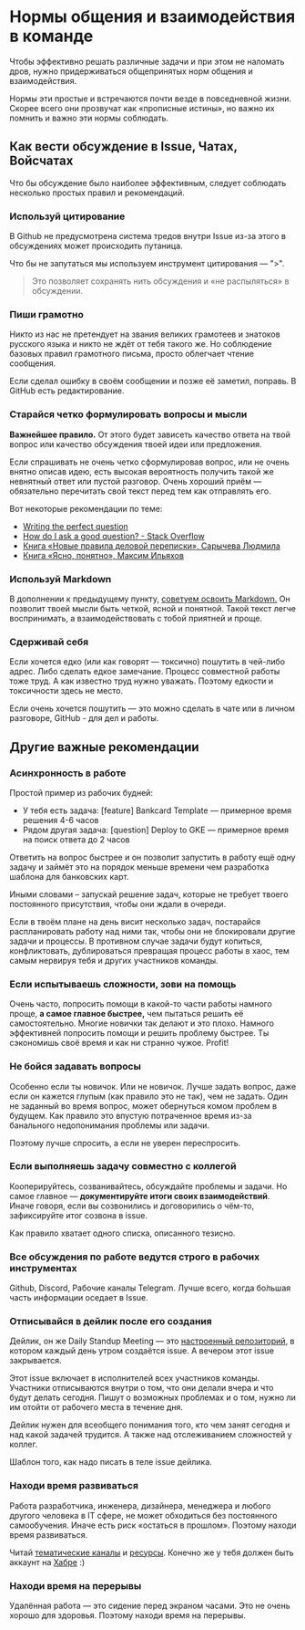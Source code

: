 # Нормы общения и взаимодействия в команде

Чтобы эффективно решать различные задачи и при этом не наломать дров, нужно придерживаться общепринятых норм общения и взаимодействия.

Нормы эти простые и встречаются почти везде в повседневной жизни. Скорее всего они прозвучат как «прописные истины», но важно их помнить и важно эти нормы соблюдать.

## Как вести обсуждение в Issue, Чатах, Войсчатах

Что бы обсуждение было наиболее эффективным, следует соблюдать несколько простых правил и рекомендаций.

### Используй цитирование

В Github не предусмотрена система тредов внутри Issue из-за этого в обсуждениях может происходить путаница.

Что бы не запутаться мы используем инструмент цитирования — ">".

>Это позволяет сохранять нить обсуждения и «не распыляться» в обсуждении.

### Пиши грамотно

Никто из нас не претендует на звания великих грамотеев и знатоков русского языка и никто не ждёт от тебя такого же. Но соблюдение базовых правил грамотного письма, просто облегчает чтение сообщения.

Если сделал ошибку в своём сообщении и позже её заметил, поправь. В GitHub есть редактирование.

### Старайся четко формулировать вопросы и мысли

**Важнейшее правило.** От этого будет зависеть качество ответа на твой вопрос или качество обсуждения твоей идеи или предложения.

Если спрашивать не очень четко сформулировав вопрос, или не очень внятно описав идею, есть высокая вероятность получить такой же невнятный ответ или пустой разговор. Очень хороший приём — обязательно перечитать свой текст перед тем как отправлять его.

Вот некоторые рекомендации по теме:

- [Writing the perfect question](http://codeblog.jonskeet.uk/2010/08/29/writing-the-perfect-question/)
- [How do I ask a good question? - Stack Overflow](https://stackoverflow.com/help/how-to-ask)
- [Книга «Новые правила деловой переписки», Сарычева Людмила](https://www.ozon.ru/product/novye-pravila-delovoy-perepiski-sarycheva-lyudmila-ilyahov-maksim-241172230/?sh=nrepPSs64Q)
- [Книга «Ясно, понятно», Максим Ильяхов](https://www.ozon.ru/product/yasno-ponyatno-kak-donosit-mysli-i-ubezhdat-lyudey-s-pomoshchyu-slov-bestseller-biznes-literatura-250462936/?advert=DzYMyS35ytWSkaxLBWhxUlzqiVkz87tRuGHTmDjvXXoXEhol4D63rj79Zo0qDgCHNeTer4TpQytiRRiTpXw2C-lTbokAm7dyhdOy_xVBs_MG_RblmJZpybRpJMym_gJ2uLqx7MmDYkfi3-gxte2vQkC5sjwGgmw1uNaIqhbo9-9xdeMkMtTuWlOw6tG5UsJZiXES7XzbiZdA1d2JFAzGYfpyu7JSU0Qyc2BvZ_gFgurDqZd-7y5tH9hXQhaS1j9qXIeAi60cMykbIpOHJzXpXs6gg0ac0MrWgBq8TorCTSC7JSoZBz11BNbRuU0Oy1dWIshZPGo9IO6-k6kpArvo0Rz03qKVCGzAY-xLorrCahllO8jgjsGplMoLLtN7bnqmZoAD-U_I2yp1iZQwTbIvVVX8mMq2ePi4iPsxLInG1qtswI9noRAwIfrhl5IQtKgqsmrcXhIoEomkkFHFQ_Tiu5LmvA6H0SdjWm9kREfauQfFjaeY40UTEb_Q7FwZbHpD35tXG2IxwfVvi9Bxs7_IhcYLY28S2AaK2VZFEt76hnp7GzxxepoTzhmc2z2iserK1kfsPjwZC848rTnDp8iDkg&keywords=%D1%8F%D1%81%D0%BD%D0%BE+%D0%BF%D0%BE%D0%BD%D1%8F%D1%82%D0%BD%D0%BE&sh=nrepPXI_7g)

### Используй Markdown

В дополнении к предыдущему пункту, [советуем освоить Markdown.](https://guides.github.com/features/mastering-markdown/) Он позволит твоей мысли быть четкой, ясной и понятной. Такой текст легче воспринимать, а взаимодействовать с тобой приятней и проще.

### Сдерживай себя

Если хочется едко (или как говорят — токсично) пошутить в чей-либо адрес. Либо сделать едкое замечание. Процесс совместной работы тоже труд. А как известно труд нужно уважать. Поэтому едкости и токсичности здесь не место.

Если очень хочется пошутить — это можно сделать в чате или в личном разговоре, GitHub - для дел и работы.

## Другие важные рекомендации

### Асинхронность в работе

Простой пример из рабочих будней:

- У тебя есть задача: [feature] Bankcard Template — примерное время решения 4-6 часов
- Рядом другая задача: [question] Deploy to GKE — примерное время на поиск ответа до 2 часов

Ответить на вопрос быстрее и он позволит запустить в работу ещё одну задачу и займёт это на порядок меньше времени чем разработка шаблона для банковских карт.

Иными словами – запускай решение задач, которые не требует твоего постоянного присутствия, чтобы они ждали в очереди.

Если в твоём плане на день висит несколько задач, постарайся распланировать работу над ними так, чтобы они не блокировали другие задачи и процессы. В противном случае задачи будут копиться, конфликтовать, дублироваться превращая процесс работы в хаос, тем самым нервируя тебя и других участников команды.

### Если испытываешь сложности, зови на помощь

Очень часто, попросить помощи в какой-то части работы намного проще, **а самое главное быстрее,** чем пытаться решить её самостоятельно. Многие новички так делают и это плохо. Намного эффективней попросить помощи и решить проблему быстрее. Ты сэкономишь своё время и как ни странно чужое. Profit!

### Не бойся задавать вопросы

Особенно если ты новичок. Или не новичок. Лучше задать вопрос, даже если он кажется глупым (как правило это не так), чем не задать. Один не заданный во время вопрос, может обернуться комом проблем в будущем. Как правило это впустую потраченное время из-за банального недопонимания проблемы или задачи.

Поэтому лучше спросить, а если не уверен переспросить.

### Если выполняешь задачу совместно с коллегой

Кооперируйтесь, созванивайтесь, обсуждайте проблемы и задачи. Но самое главное — **документируйте итоги своих взаимодействий**. Иначе говоря, если вы созвонились и договорились о чём-то, зафиксируйте итог созвона в issue.

Как правило хватает одного списка, описанного тезисно.

### Все обсуждения по работе ведутся строго в рабочих инструментах

Github, Discord, Рабочие каналы Telegram. Лучше всего, когда бо́льшая часть информации оседает в Issue.

### Отписывайся в дейлик после его создания

Дейлик, он же Daily Standup Meeting — это [настроенный репозиторий](https://github.com/atls/dsm), в котором каждый день утром создаётся issue. А вечером этот issue закрывается.

Этот issue включает в исполнителей всех участников команды. Участники отписываются внутри о том, что они делали вчера и что будут делать сегодня. Пишут о возможных проблемах и о том, нужно ли им отойти от рабочего места в течение дня.

Дейлик нужен для всеобщего понимания того, кто чем занят сегодня и над какой задачей трудится. А также над отслеживанием сложностей у коллег.

Шаблон того, как надо писать в теле issue дейлика.

### Находи время развиваться

Работа разработчика, инженера, дизайнера, менеджера и любого другого человека в IT сфере, не может обходиться без постоянного самообучения. Иначе есть риск «остаться в прошлом». Поэтому находи время развиваться.

Читай [тематические каналы](https://t.me/atlantis_lab) и [ресурсы](https://dev.to/). Конечно же у тебя должен быть аккаунт на [Хабре](https://habr.com/ru/all/) :)

### Находи время на перерывы

Удалённая работа — это сидение перед экраном часами. Это не очень хорошо для здоровья. Поэтому находи время на перерывы.
